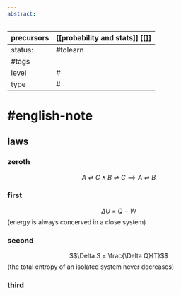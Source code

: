 ```yaml
---
abstract:
---
```


| precursors | [[probability and stats]] [[]] |
| ---------- | ------------------------------ |
| status:    | #tolearn                       |
| #tags      |                                |
| level      | #                              |
| type       | #                         |
# #english-note
## laws
### zeroth
$$A\rightleftharpoons C\land B\rightleftharpoons C\implies A\rightleftharpoons B$$

### first
$$\Delta U\ =\ Q\ -\ W$$
(energy is always concerved in a close system)
### second
$$\Delta S = \frac{\Delta Q}{T}$$
(the total entropy of an isolated system never decreases)
### third

